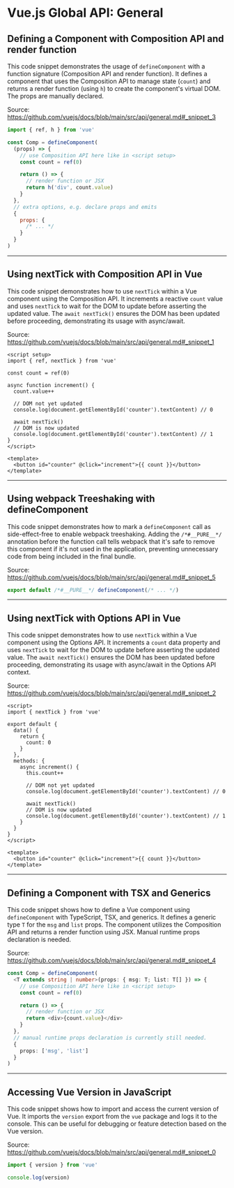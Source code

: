 # Vue.js Global API: General

## Defining a Component with Composition API and render function

This code snippet demonstrates the usage of `defineComponent` with a function signature (Composition API and render function).  It defines a component that uses the Composition API to manage state (`count`) and returns a render function (using `h`) to create the component's virtual DOM.  The props are manually declared.

Source: https://github.com/vuejs/docs/blob/main/src/api/general.md#_snippet_3

```javascript
import { ref, h } from 'vue'

const Comp = defineComponent(
  (props) => {
    // use Composition API here like in <script setup>
    const count = ref(0)

    return () => {
      // render function or JSX
      return h('div', count.value)
    }
  },
  // extra options, e.g. declare props and emits
  {
    props: {
      /* ... */
    }
  }
)
```

---

## Using nextTick with Composition API in Vue

This code snippet demonstrates how to use `nextTick` within a Vue component using the Composition API. It increments a reactive `count` value and uses `nextTick` to wait for the DOM to update before asserting the updated value. The `await nextTick()` ensures the DOM has been updated before proceeding, demonstrating its usage with async/await.

Source: https://github.com/vuejs/docs/blob/main/src/api/general.md#_snippet_1

```vue
<script setup>
import { ref, nextTick } from 'vue'

const count = ref(0)

async function increment() {
  count.value++

  // DOM not yet updated
  console.log(document.getElementById('counter').textContent) // 0

  await nextTick()
  // DOM is now updated
  console.log(document.getElementById('counter').textContent) // 1
}
</script>

<template>
  <button id="counter" @click="increment">{{ count }}</button>
</template>
```

---

## Using webpack Treeshaking with defineComponent

This code snippet demonstrates how to mark a `defineComponent` call as side-effect-free to enable webpack treeshaking. Adding the `/*#__PURE__*/` annotation before the function call tells webpack that it's safe to remove this component if it's not used in the application, preventing unnecessary code from being included in the final bundle.

Source: https://github.com/vuejs/docs/blob/main/src/api/general.md#_snippet_5

```javascript
export default /*#__PURE__*/ defineComponent(/* ... */)
```

---

## Using nextTick with Options API in Vue

This code snippet demonstrates how to use `nextTick` within a Vue component using the Options API. It increments a `count` data property and uses `nextTick` to wait for the DOM to update before asserting the updated value. The `await nextTick()` ensures the DOM has been updated before proceeding, demonstrating its usage with async/await in the Options API context.

Source: https://github.com/vuejs/docs/blob/main/src/api/general.md#_snippet_2

```vue
<script>
import { nextTick } from 'vue'

export default {
  data() {
    return {
      count: 0
    }
  },
  methods: {
    async increment() {
      this.count++

      // DOM not yet updated
      console.log(document.getElementById('counter').textContent) // 0

      await nextTick()
      // DOM is now updated
      console.log(document.getElementById('counter').textContent) // 1
    }
  }
}
</script>

<template>
  <button id="counter" @click="increment">{{ count }}</button>
</template>
```

---

## Defining a Component with TSX and Generics

This code snippet shows how to define a Vue component using `defineComponent` with TypeScript, TSX, and generics.  It defines a generic type `T` for the `msg` and `list` props. The component utilizes the Composition API and returns a render function using JSX.  Manual runtime props declaration is needed.

Source: https://github.com/vuejs/docs/blob/main/src/api/general.md#_snippet_4

```typescript
const Comp = defineComponent(
  <T extends string | number>(props: { msg: T; list: T[] }) => {
    // use Composition API here like in <script setup>
    const count = ref(0)

    return () => {
      // render function or JSX
      return <div>{count.value}</div>
    }
  },
  // manual runtime props declaration is currently still needed.
  {
    props: ['msg', 'list']
  }
)
```

---

## Accessing Vue Version in JavaScript

This code snippet shows how to import and access the current version of Vue. It imports the `version` export from the `vue` package and logs it to the console. This can be useful for debugging or feature detection based on the Vue version.

Source: https://github.com/vuejs/docs/blob/main/src/api/general.md#_snippet_0

```javascript
import { version } from 'vue'

console.log(version)
```

